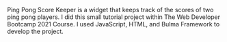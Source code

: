 Ping Pong Score Keeper is a widget that keeps track of the scores of two ping pong players.
I did this small tutorial project within The Web Developer Bootcamp 2021 Course. 
I used JavaScript, HTML, and Bulma Framework to develop the project. 
